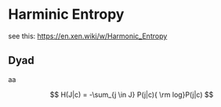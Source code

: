<script type="text/javascript" async src="https://cdnjs.cloudflare.com/ajax/libs/mathjax/2.7.7/MathJax.js?config=TeX-MML-AM_CHTML">
</script>
<script type="text/x-mathjax-config">
    MathJax.Hub.Config({
        tex2jax: {
            inlineMath: [['$', '$'] ],
            displayMath: [ ['$$','$$'], ["\\[","\\]"] ]
        }
    });
</script>

# Harminic Entropy

see this: https://en.xen.wiki/w/Harmonic_Entropy

## Dyad
aa

$$
H(J|c) = -\sum_{j \in J} P(j|c){ \rm log}P(j|c)
$$



